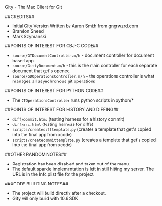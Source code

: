 Gity - The Mac Client for Git

##CREDITS##
- Initial Gity Version Written by Aaron Smith from gngrwzrd.com
- Brandon Sneed
- Mark Szymanski

##POINTS OF INTEREST FOR OBJ-C CODE##
- `source/GTDocumentController.m/h` - document controller for document based app
- `source/GittyDocument.m/h` - this is the main controller for each separate document that get's opened.
- `source/GDOperationsController.m/h` - the operations controller is what manages all asynchronous git operations

##POINTS OF INTEREST FOR PYTHON CODE##
- The `GTOperationsController` runs python scripts in python/*

##POINTS OF INTEREST FOR HISTORY AND DIFFING##
- `diff/commit.html` (testing harness for a history commit)
- `diff/src.html` (testing harness for diffs)
- `scripts/createdifftemplate.py` (creates a template that get's copied into the final app from xcode)
- `scripts/createcommittemplate.py` (creates a template that get's copied into the final app from xcode)

##OTHER RANDOM NOTES##
- Registration has been disabled and taken out of the menu.
- The default sparkle implementation is left in still hitting my server. The URL is in the Info.plist file for the project.

##XCODE BUILDING NOTES##
- The project will build directly after a checkout.
- Gity will only build with 10.6 SDK

[email]: mailto:aaron@macendeavor.com